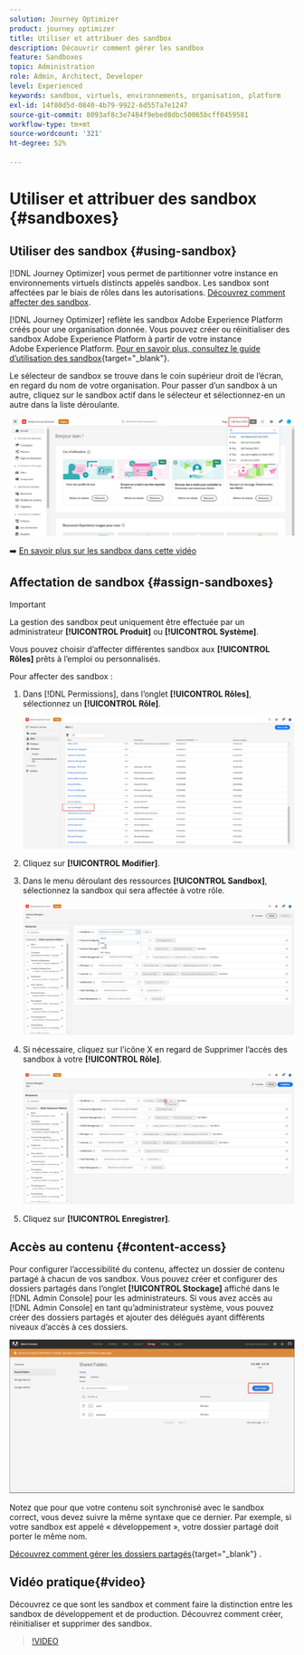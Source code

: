 ```yaml
---
solution: Journey Optimizer
product: journey optimizer
title: Utiliser et attribuer des sandbox
description: Découvrir comment gérer les sandbox
feature: Sandboxes
topic: Administration
role: Admin, Architect, Developer
level: Experienced
keywords: sandbox, virtuels, environnements, organisation, platform
exl-id: 14f80d5d-0840-4b79-9922-6d557a7e1247
source-git-commit: 8093af8c3e7484f9ebed8dbc50065bcff0459581
workflow-type: tm+mt
source-wordcount: '321'
ht-degree: 52%

---
```


# Utiliser et attribuer des sandbox {#sandboxes}

## Utiliser des sandbox {#using-sandbox}

[!DNL Journey Optimizer] vous permet de partitionner votre instance en environnements virtuels distincts appelés sandbox. Les sandbox sont affectées par le biais de rôles dans les autorisations. [Découvrez comment affecter des sandbox](permissions.md#create-product-profile).

[!DNL Journey Optimizer] reflète les sandbox Adobe Experience Platform créés pour une organisation donnée. Vous pouvez créer ou réinitialiser des sandbox Adobe Experience Platform à partir de votre instance Adobe Experience Platform. [Pour en savoir plus, consultez le guide d’utilisation des sandbox](https://experienceleague.adobe.com/docs/experience-platform/sandbox/ui/user-guide.html?lang=fr){target="_blank"}.

Le sélecteur de sandbox se trouve dans le coin supérieur droit de l’écran, en regard du nom de votre organisation. Pour passer d’un sandbox à un autre, cliquez sur le sandbox actif dans le sélecteur et sélectionnez-en un autre dans la liste déroulante.

![](assets/sandbox_5.png)

➡️ [En savoir plus sur les sandbox dans cette vidéo](#video)

## Affectation de sandbox {#assign-sandboxes}

>[!IMPORTANT]
>
> La gestion des sandbox peut uniquement être effectuée par un administrateur **[!UICONTROL Produit]** ou **[!UICONTROL Système]**.

Vous pouvez choisir d’affecter différentes sandbox aux **[!UICONTROL Rôles]** prêts à l’emploi ou personnalisés.

Pour affecter des sandbox :

1. Dans [!DNL Permissions], dans l’onglet **[!UICONTROL Rôles]**, sélectionnez un **[!UICONTROL Rôle]**.

   ![](assets/sandbox_1.png)

1. Cliquez sur **[!UICONTROL Modifier]**.

1. Dans le menu déroulant des ressources **[!UICONTROL Sandbox]**, sélectionnez la sandbox qui sera affectée à votre rôle.

   ![](assets/sandbox_3.png)

1. Si nécessaire, cliquez sur l’icône X en regard de Supprimer l’accès des sandbox à votre **[!UICONTROL Rôle]**.

   ![](assets/sandbox_4.png)

1. Cliquez sur **[!UICONTROL Enregistrer]**.

## Accès au contenu {#content-access}

Pour configurer l’accessibilité du contenu, affectez un dossier de contenu partagé à chacun de vos sandbox. Vous pouvez créer et configurer des dossiers partagés dans l’onglet **[!UICONTROL Stockage]** affiché dans le [!DNL Admin Console] pour les administrateurs. Si vous avez accès au [!DNL Admin Console] en tant qu’administrateur système, vous pouvez créer des dossiers partagés et ajouter des délégués ayant différents niveaux d’accès à ces dossiers.

![](assets/do-not-localize/content_access.png)

Notez que pour que votre contenu soit synchronisé avec le sandbox correct, vous devez suivre la même syntaxe que ce dernier. Par exemple, si votre sandbox est appelé « développement », votre dossier partagé doit porter le même nom.

[Découvrez comment gérer les dossiers partagés](https://helpx.adobe.com/fr/enterprise/admin-guide.html/enterprise/using/manage-adobe-storage.ug.html){target="_blank"} .

## Vidéo pratique{#video}

Découvrez ce que sont les sandbox et comment faire la distinction entre les sandbox de développement et de production. Découvrez comment créer, réinitialiser et supprimer des sandbox.

>[!VIDEO](https://video.tv.adobe.com/v/3416655?quality=12&captions=fre_fr)